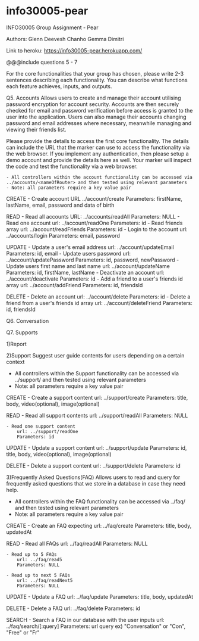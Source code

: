 # info30005-pear

INFO30005 Group Assignment - Pear

Authors: Glenn Deevesh Chanho Gemma Dimitri

Link to heroku:
https://info30005-pear.herokuapp.com/

@@@include questions 5 - 7

For the core functionalities that your group has chosen, please write 2-3 sentences describing each functionality. You can describe what functions each feature achieves, inputs, and outputs.

Q5. Accounts
Allows users to create and manage their account utilising password encryption for account security. Accounts are then securely checked for email and password verification before access is granted to the user into the application. Users can also manage their accounts changing password and email addresses where necessary, meanwhile managing and viewing their friends list.

Please provide the details to access the first core functionality. The details can include the URL that the marker can use to access the functionality via the web browser. If you implement any authentication, then please setup a demo account and provide the details here as well. Your marker will inspect the code and test the functionality via a web browser.

	- All controllers within the account functionality can be accessed via ../accounts/<nameOfRouter> and then tested using relevant parameters
	- Note: all parameters require a key value pair

CREATE
	- Create account
		URL ../account/create
		Parameters: firstName, lastName, email, password and data of birth

READ
	- Read all accounts
		URL: ../accounts/readAll
		Parameters: NULL
	- Read one account
		url: ../account/readOne
		Parameters: id
	- Read friends array
		url: ../account/readFriends
		Parameters: id
	- Login to the account
		url: ../accounts/login
		Parameters: email, password

UPDATE
	- Update a user's email address
		url: ../account/updateEmail
		Parameters: id, email
	- Update users password
		url: ../account/updatePassword
		Parameters: id, password, newPassword
	- Update users first name and last name
		url: ../account/updateName
		Parameters: id, firstName, lastName
	- Deactivate an account
		url: ../account/deactivate
		Parameters: id
	- Add a friend to a user's friends id array
		url: ../account/addFriend
		Parameters: id, friendsId

DELETE
	- Delete an account
		url: ../account/delete
		Parameters: id
	- Delete a friend from a user's friends id array
		url: ../account/deleteFriend
		Parameters: id, friendsId

Q6. Conversation


Q7. Supports

1)Report

2)Support
Suggest user guide contents for users depending on a certain context

- All controllers within the Support functionality can be accessed via ../support/<nameOfRouter>
	and then tested using relevant parameters
- Note: all parameters require a key value pair

CREATE
	- Create a support content
		url: ../support/create
	 	Parameters: title, body,
    						video(optional), image(optional)

READ
	- Read all support contents
		url: ../support/readAll
		Parameters: NULL

	- Read one support content
		url: ../support/readOne
		Parameters: id

UPDATE
	- Update a support content
		url: ../support/update
		Parameters: id, title, body,
    						video(optional), image(optional)

DELETE
	- Delete a support content
		url: ../support/delete
		Parameters: id

3)Frequently Asked Questions(FAQ)
Allows users to read and query for frequently asked questions that we store in a database in case they need help.

- All controllers within the FAQ functionality can be accessed via ../faq/<nameOfRouter> and then tested using relevant parameters
- Note: all parameters require a key value pair

CREATE
	- Create an FAQ expecting
		url: ../faq/create
	 	Parameters: title, body, updatedAt

READ
	- Read all FAQs
		url: ../faq/readAll
		Parameters: NULL

	- Read up to 5 FAQs
		url: ../faq/read5
		Parameters: NULL

	- Read up to next 5 FAQs
		url: ../faq/readNext5
		Parameters: NULL

UPDATE
	- Update a FAQ
		url: ../faq/update
		Parameters: title, body, updatedAt

DELETE
	- Delete a FAQ
		url: ../faq/delete
		Parameters: id

SEARCH
	- Search a FAQ in our database with the user inputs
		url: ../faq/search/[:query]
		Parameters: url query
								ex) "Conversation" or "Con", "Free" or "Fr"
